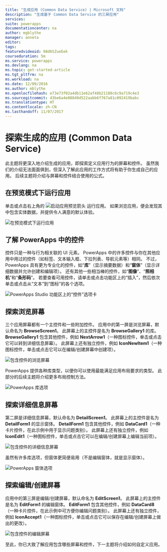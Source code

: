 ```yaml
---
title: "生成应用 (Common Data Service) | Microsoft 文档"
description: "生成基于 Common Data Service 的三屏应用"
services: 
suite: powerapps
documentationcenter: na
author: mgblythe
manager: anneta
editor: 
tags: 
featuredvideoid: 98d6SZueEek
courseduration: 5m
ms.service: powerapps
ms.devlang: na
ms.topic: get-started-article
ms.tgt_pltfrm: na
ms.workload: na
ms.date: 12/09/2016
ms.author: mblythe
ms.openlocfilehash: e73e73f02a4db11e62af48b21188c6c9a719c4e3
ms.sourcegitcommit: 43be6a4e08849d522aabb6f767a81c092419babc
ms.translationtype: HT
ms.contentlocale: zh-CN
ms.lasthandoff: 11/07/2017
---
```

# <a name="explore-the-generated-app-common-data-service"></a>探索生成的应用 (Common Data Service)
此主题将更深入地介绍生成的应用，即探索定义应用行为的屏幕和控件。 虽然我们的介绍无法面面俱到，但深入了解此应用的工作方式将有助于你生成自己的应用。 后续主题将介绍与屏幕和控件结合使用的公式。

## <a name="run-the-app-in-preview-mode"></a>在预览模式下运行应用
单击或点击右上角的 ![启动应用预览箭头](./media/learning-case-app-explore-controls/f5-arrow-sm.png) 运行应用。 如果浏览应用，便会发现其中包含实体数据，并提供令人满意的默认体验。

![在预览模式下运行应用](./media/learning-case-app-explore-controls/run-app.png)

## <a name="understanding-controls-in-powerapps"></a>了解 PowerApps 中的控件
控件只是一种与行为相关联的 UI 元素。 PowerApps 中的许多控件与你在其他应用中用过的控件（如标签、文本输入框、下拉列表、导航元素等）相同。 不过，PowerApps 具有更为专业化的控件，如“**库**”（显示摘要数据）和“**窗体**”（显示详细数据并允许创建和编辑项）。 还有其他一些相当棒的控件，如“**图像**”、“**照相机**”和“**条形码**”。 若要查看可用控件，请单击或点击功能区上的“插入”，然后依次单击或点击从“文本”到“图标”的各个选项。

![PowerApps Studio 功能区上的“控件”选项卡](./media/learning-case-app-explore-controls/ribbon-controls.png)

## <a name="explore-the-browse-screen"></a>探索浏览屏幕
三个应用屏幕都有一个主控件和一些附加控件。 应用中的第一屏是浏览屏幕，默认命名为 **BrowseScreen1**。 此屏幕上的主控件是名为 **BrowseGallery1** 的库。 **BrowseGallery1** 包含其他控件，例如 **NextArrow1**（一种图标控件，单击或点击它可以转到详细信息屏幕）。 此屏幕上还有独立控件，例如 **IconNewItem1**（一种图标控件，单击或点击它可以在编辑/创建屏幕中创建项）。

![包含控件的浏览屏幕](./media/learning-case-app-explore-controls/browse-screen.png)

PowerApps 提供各种库类型，以便你可以使用最能满足应用布局要求的类型。 此部分的后续主题将介绍更多布局控制方法。

![PowerApps 库选项](./media/learning-case-app-explore-controls/insert-gallery.png)

## <a name="explore-the-details-screen"></a>探索详细信息屏幕
第二屏是详细信息屏幕，默认命名为 **DetailScreen1**。 此屏幕上的主控件是名为 **DetailForm1** 的显示窗体。 **DetailForm1** 包含其他控件，例如 **DataCard1**（一种卡片控件，在此示例中用于显示问题类别）。 此屏幕上还有独立控件，例如 **IconEdit1**（一种图标控件，单击或点击它可以在编辑/创建屏幕上编辑当前项）。

![包含控件的详细信息屏幕](./media/learning-case-app-explore-controls/details-screen.png)

虽然有许多库选项，但窗体更简便易用（不是编辑窗体，就是显示窗体）。

![PowerApps 窗体选项](./media/learning-case-app-explore-controls/forms.png)

## <a name="explore-the-editcreate-screen"></a>探索编辑/创建屏幕
应用中的第三屏是编辑/创建屏幕，默认命名为 **EditScreen1**。 此屏幕上的主控件是名为 **EditForm1** 的编辑窗体。 **EditForm1** 包含其他控件，例如 **DataCard8**（一种卡片控件，在此示例中可方便你编辑问题类别）。 此屏幕上还有独立控件，例如 **IconAccept1**（一种图标控件，单击或点击它可以保存在编辑/创建屏幕上做出的更改）。

![包含控件的编辑屏幕](./media/learning-case-app-explore-controls/edit-screen.png)

至此，你已大致了解应用包含哪些屏幕和控件，下一主题将介绍如何自定义应用。

